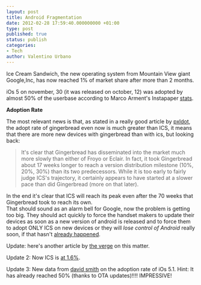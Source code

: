 ```yaml
---
layout: post
title: Android Fragmentation
date: 2012-02-28 17:59:40.000000000 +01:00
type: post
published: true
status: publish
categories:
- Tech
author: Valentino Urbano 
---
```


Ice Cream Sandwich, the new operating system from Mountain View giant Google,Inc, has now reached 1% of market share after more than 2 months.

iOs 5 on november, 30 (it was released on october, 12) was adopted by almost 50% of the userbase according to Marco Arment's Instapaper [stats][0].

**Adoption Rate**

The most relevant news is that, as stated in a really good article by [pxldot][1], the adopt rate of gingerbread even now is much greater than ICS, it means that there are more new devices with gingerbread than with ics, but looking back:

> 
> It's clear that Gingerbread has disseminated into the market much more slowly than either of Froyo or Eclair. In fact, it took Gingerbread about 17 weeks longer to reach a version distribution milestone (10%, 20%, 30%) than its two predecessors. While it is too early to fairly judge ICS's trajectory, it certainly appears to have started at a slower pace than did Gingerbread (more on that later).

In the end it's clear that ICS will reach its peak even after the 70 weeks that Gingerbread took to reach its own.  
That should sound as an alarm bell for Google, now the problem is getting too big. They should act quickly to force the handset makers to update their devices as soon as a new version of android is released and to force them to adopt ONLY ICS on new devices or they will _lose control of Android_ really soon, if that hasn't [already happened][3].

Update: here's another article by [the verge][4] on this matter.

Update 2: Now ICS is [at 1.6%][5].

Update 3: New data from [david smith][6] on the adoption rate of iOs 5.1\. Hint: It has already reached 50% (thanks to OTA updates)!!!! IMPRESSIVE!


[0]: http://www.marco.org/2011/11/30/more-ios-device-and-os-version-stats-from-instapaper
[1]: http://pxldot.com/post/18281312362/android-measuring-stick
[3]: http://www.theverge.com/2012/1/16/2711490/charlie-kindel-google-has-already-lost-control-of-android-and-has
[4]: http://www.theverge.com/2012/3/5/2846170/android-ice-cream-sandwich-delay-editorial
[5]: http://www.theverge.com/2012/3/6/2849493/android-4-ice-cream-sandwich-marketshare-slow-growth
[6]: http://david-smith.org/blog/2012/03/10/ios-5-dot-1-upgrade-stats/